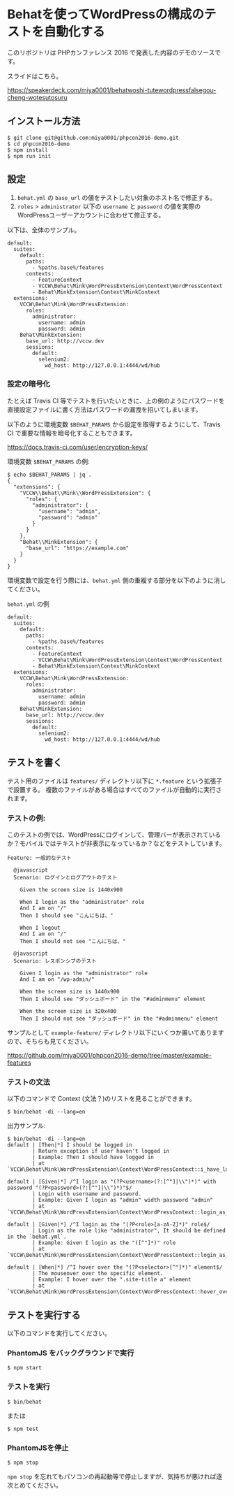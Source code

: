 # Behatを使ってWordPressの構成のテストを自動化する

このリポジトリは PHPカンファレンス 2016 で発表した内容のデモのソースです。

スライドはこちら。

https://speakerdeck.com/miya0001/behatwoshi-tutewordpressfalsegou-cheng-wotesutosuru

## インストール方法

```
$ git clone git@github.com:miya0001/phpcon2016-demo.git
$ cd phpcon2016-demo
$ npm install
$ npm run init
```

## 設定

1. `behat.yml` の `base_url` の値をテストしたい対象のホスト名で修正する。
2. `roles` > `administrator` 以下の `username` と `password` の値を実際のWordPressユーザーアカウントに合わせて修正する。

以下は、全体のサンプル。

```
default:
  suites:
    default:
      paths:
        - %paths.base%/features
      contexts:
        - FeatureContext
        - VCCW\Behat\Mink\WordPressExtension\Context\WordPressContext
        - Behat\MinkExtension\Context\MinkContext
  extensions:
    VCCW\Behat\Mink\WordPressExtension:
      roles:
        administrator:
          username: admin
          password: admin
    Behat\MinkExtension:
      base_url: http://vccw.dev
      sessions:
        default:
          selenium2:
            wd_host: http://127.0.0.1:4444/wd/hub
```

### 設定の暗号化

たとえば Travis CI 等でテストを行いたいときに、上の例のようにパスワードを直接設定ファイルに書く方法はパスワードの漏洩を招いてしまいます。

以下のように環境変数 `$BEHAT_PARAMS` から設定を取得するようにして、Travis CI で重要な情報を暗号化することもできます。

https://docs.travis-ci.com/user/encryption-keys/

環境変数 `$BEHAT_PARAMS` の例:

```
$ echo $BEHAT_PARAMS | jq .
{
  "extensions": {
    "VCCW\\Behat\\Mink\\WordPressExtension": {
      "roles": {
        "administrator": {
          "username": "admin",
          "password": "admin"
        }
      }
    },
    "Behat\\MinkExtension": {
      "base_url": "https://example.com"
    }
  }
}
```

環境変数で設定を行う際には、`behat.yml` 側の重複する部分を以下のように消してください。

`behat.yml` の例

```
default:
  suites:
    default:
      paths:
        - %paths.base%/features
      contexts:
        - FeatureContext
        - VCCW\Behat\Mink\WordPressExtension\Context\WordPressContext
        - Behat\MinkExtension\Context\MinkContext
  extensions:
    VCCW\Behat\Mink\WordPressExtension:
      roles:
        administrator:
          username: admin
          password: admin
    Behat\MinkExtension:
      base_url: http://vccw.dev
      sessions:
        default:
          selenium2:
            wd_host: http://127.0.0.1:4444/wd/hub
```


## テストを書く

テスト用のファイルは `features/` ディレクトリ以下に `*.feature` という拡張子で設置する。
複数のファイルがある場合はすべてのファイルが自動的に実行されます。

### テストの例:

このテストの例では、WordPressにログインして、管理バーが表示されているか？モバイルではテキストが非表示になっているか？などをテストしています。

```
Feature: 一般的なテスト

  @javascript
  Scenario: ログインとログアウトのテスト

    Given the screen size is 1440x900

    When I login as the "administrator" role
    And I am on "/"
    Then I should see "こんにちは、"

    When I logout
    And I am on "/"
    Then I should not see "こんにちは、"

  @javascript
  Scenario: レスポンシブのテスト

    Given I login as the "administrator" role
    And I am on "/wp-admin/"

    When the screen size is 1440x900
    Then I should see "ダッシュボード" in the "#adminmenu" element

    When the screen size is 320x400
    Then I should not see "ダッシュボード" in the "#adminmenu" element
```

サンプルとして `example-feature/` ディレクトリ以下にいくつか置いてありますので、そちらも見てください。

https://github.com/miya0001/phpcon2016-demo/tree/master/example-features

### テストの文法

以下のコマンドで Context (文法？)のリストを見ることができます。

```
$ bin/behat -di --lang=en
```

出力サンプル:

```
$ bin/behat -di --lang=en
default | [Then|*] I should be logged in
        | Return exception if user haven't logged in
        | Example: Then I should have logged in
        | at `VCCW\Behat\Mink\WordPressExtension\Context\WordPressContext::i_have_loggend_in()`

default | [Given|*] /^I login as "(?P<username>(?:[^"]|\\")*)" with password "(?P<password>(?:[^"]|\\")*)"$/
        | Login with username and password.
        | Example: Given I login as "admin" width password "admin"
        | at `VCCW\Behat\Mink\WordPressExtension\Context\WordPressContext::login_as_user_password()`

default | [Given|*] /^I login as the "(?P<role>[a-zA-Z]*)" role$/
        | Login as the role like "administrator", It should be defined in the `behat.yml`.
        | Example: Given I login as the "([^"]*)" role
        | at `VCCW\Behat\Mink\WordPressExtension\Context\WordPressContext::login_as_the_role()`

default | [When|*] /^I hover over the "(?P<selector>[^"]*)" element$/
        | The mouseover over the specific element.
        | Example: I hover over the ".site-title a" element
        | at `VCCW\Behat\Mink\WordPressExtension\Context\WordPressContext::hover_over_the_element()`
```

## テストを実行する

以下のコマンドを実行してください。

### PhantomJS をバックグラウンドで実行

```
$ npm start
```

### テストを実行

```
$ bin/behat
```

または

```
$ npm test
```

### PhantomJSを停止

```
$ npm stop
```

`npm stop` を忘れてもパソコンの再起動等で停止しますが、気持ちが悪ければ逐次とめてください。
